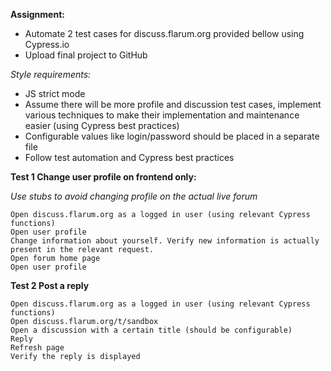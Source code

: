 **Assignment:**
*	Automate 2 test cases for discuss.flarum.org provided bellow using Cypress.io 
*	Upload final project to GitHub 

*Style requirements:*
* JS strict mode
* Assume there will be more profile and discussion test cases, implement various techniques to make their implementation and maintenance easier (using Cypress best practices)
* Configurable values like login/password should be placed in a separate file
* Follow test automation and Cypress best practices

**Test 1 Change user profile on frontend only:**

*Use stubs to avoid changing profile on the actual live forum*

	Open discuss.flarum.org as a logged in user (using relevant Cypress functions)
	Open user profile
	Change information about yourself. Verify new information is actually present in the relevant request.
	Open forum home page
	Open user profile


**Test 2 Post a reply**

	Open discuss.flarum.org as a logged in user (using relevant Cypress functions)
	Open discuss.flarum.org/t/sandbox
	Open a discussion with a certain title (should be configurable)
	Reply
	Refresh page
	Verify the reply is displayed